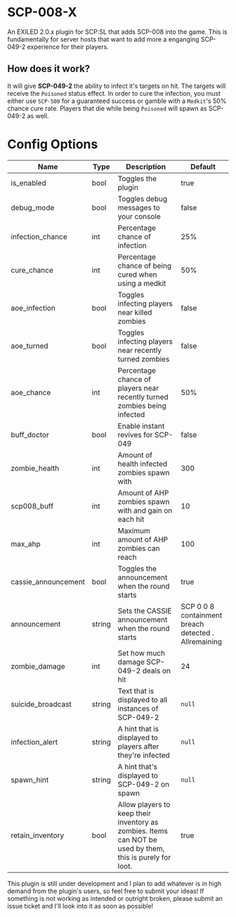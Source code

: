 # SCP-008-X
An EXILED 2.0.x plugin for SCP:SL that adds SCP-008 into the game. This is fundamentally for server hosts that want to add more a enganging SCP-049-2 experience for their players.
## How does it work?
It will give **SCP-049-2** the ability to infect it's targets on hit. The targets will receive the `Poisoned` status effect. In order to cure the infection, you must either use `SCP-500` for a guaranteed success or gamble with a `Medkit`'s 50% chance cure rate. Players that die while being `Poisoned` will spawn as SCP-049-2 as well.
# Config Options
| Name | Type | Description | Default |
| --- | --- | --- | --- |
| is_enabled | bool | Toggles the plugin | true |
| debug_mode | bool | Toggles debug messages to your console | false |
| infection_chance | int | Percentage chance of infection | 25% |
| cure_chance | int | Percentage chance of being cured when using a medkit | 50% |
| aoe_infection | bool | Toggles infecting players near killed zombies | false |
| aoe_turned | bool | Toggles infecting players near recently turned zombies | false |
| aoe_chance | int | Percentage chance of players near recently turned zombies being infected | 50% |
| buff_doctor | bool | Enable instant revives for SCP-049 | false |
| zombie_health | int | Amount of health infected zombies spawn with | 300 |
| scp008_buff | int | Amount of AHP zombies spawn with and gain on each hit | 10 |
| max_ahp | int | Maximum amount of AHP zombies can reach | 100 |
| cassie_announcement | bool | Toggles the announcement when the round starts | true |
| announcement | string | Sets the CASSIE announcement when the round starts | SCP 0 0 8 containment breach detected . Allremaining |
| zombie_damage | int | Set how much damage SCP-049-2 deals on hit | 24 |
| suicide_broadcast | string | Text that is displayed to all instances of SCP-049-2 | `null` |
| infection_alert | string | A hint that is displayed to players after they're infected | `null` |
| spawn_hint | string | A hint that's displayed to SCP-049-2 on spawn | `null` |
| retain_inventory| bool | Allow players to keep their inventory as zombies. Items can NOT be used by them, this is purely for loot. | true |

This plugin is still under development and I plan to add whatever is in high demand from the plugin's users, so feel free to submit your ideas!
If something is not working as intended or outright broken, please submit an issue ticket and I'll look into it as soon as possible!

